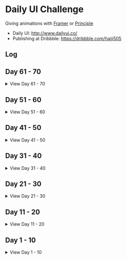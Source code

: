 # Daily UI Challenge

Giving animations with [Framer](https://framer.com/) or [Principle](http://principleformac.com/)

- Daily UI: http://www.dailyui.co/
- Publishing at Dribbble: https://dribbble.com/haiji505

## Log

## Day 61 - 70

<details>
<summary>View Day 61 - 70</summary>

### Day 70 Event Listing
![](https://github.com/haiiro-io/dailyui/blob/master/70_event_listing/70.png)

### Day 69 Trending
![](https://github.com/haiiro-io/dailyui/blob/master/69_trending/69.png)

### Day 68 Flight Search
![](https://github.com/haiiro-io/dailyui/blob/master/68_flight_search/68.png)

### Day 67 Hotel Booking
![](https://github.com/haiiro-io/dailyui/blob/master/67_hotel_booking/67.png)

### Day 66 Statistics
![](https://github.com/haiiro-io/dailyui/blob/master/66_statistics/66.png)

### Day 65 Notes Widget
![](https://github.com/haiiro-io/dailyui/blob/master/65_notes_widget/65.png)

### Day 64 Select User Type
![](https://github.com/haiiro-io/dailyui/blob/master/64_select_user_type/64.png)

### Day 63 Best of 2018
![](https://github.com/haiiro-io/dailyui/blob/master/63_bestof2018/63.png)

### Day 62 Workout
![](https://github.com/haiiro-io/dailyui/blob/master/62_workout/62.png)

### Day 61 Redeem Coupon
![](https://github.com/haiiro-io/dailyui/blob/master/61_redeem_coupon/61.png)

</details>

## Day 51 - 60

<details>
<summary>View Day 51 - 60</summary>

### Day 60 Color Picker
![](https://github.com/haiiro-io/dailyui/blob/master/60_color_picker/60.png)

### Day 59 Background Pattern
![](https://github.com/haiiro-io/dailyui/tree/master/59_background_pattern)

### Day 58 Shopping Card
![](https://github.com/haiiro-io/dailyui/blob/master/58_shopping_cart/58.png)

### Day 57 Video Player
![](https://github.com/haiiro-io/dailyui/blob/master/57_video_player/57.png)

### Day 56 Breadcrumb
![](https://github.com/haiiro-io/dailyui/blob/master/56_breadcrumb/56.gif)

### Day 55 Icon Set
![](https://github.com/haiiro-io/dailyui/blob/master/55_icon_set/55.png)

### Day 54 Confirmation
![](https://github.com/haiiro-io/dailyui/blob/master/54_confirmation/54.png)

### Day 53 Header Navigation
![](https://github.com/haiiro-io/dailyui/blob/master/53_header_navigation/53.png)

### Day 52 Logo
![](https://github.com/haiiro-io/dailyui/blob/master/52_logo/52.png)

### Day 51 Press Page
![](https://github.com/haiiro-io/dailyui/blob/master/51_press_page/51_2.png)

</details>

## Day 41 - 50

<details>
<summary>View Day 41 - 50</summary>

### Day 50 Job Listing
![](https://github.com/haiiro-io/dailyui/blob/master/50_job_listing/50.png)

### Day 49 Notifications
![](https://github.com/haiiro-io/dailyui/blob/master/49_notifications/49.png)

### Day 48 Coming Soon
![](https://github.com/haiiro-io/dailyui/blob/master/48_coming_soon/48.png)

### Day 47 Activity Feed
![](https://github.com/haiiro-io/dailyui/blob/master/47_activity_feed/47.png)

### Day 46 Invoice
![](https://github.com/haiiro-io/dailyui/blob/master/46_invoice/46_5.png)

### Day 45 Info Card
![](https://github.com/haiiro-io/dailyui/blob/master/45_info_card/45.png)

### Day 44 Favorites
![](https://github.com/haiiro-io/dailyui/blob/master/44_favorites/44.gif)

### Day 43 Food Drink Menu
![](https://github.com/haiiro-io/dailyui/blob/master/43_food_drink_menu/43.gif)

### Day 42 ToDo List
![](https://github.com/haiiro-io/dailyui/blob/master/42_todo_list/42.gif)

### Day 41 Workout Tracker
![](https://github.com/haiiro-io/dailyui/blob/master/41_workout_tracker/41.png)

</details>

## Day 31 - 40

<details>
<summary>View Day 31 - 40</summary>

### Day 40 Recipe
![](https://github.com/haiiro-io/dailyui/blob/master/40_recipe/40.png)

### Day 39 Testimonials
![](https://github.com/haiiro-io/dailyui/blob/master/39_testimonials/39.png)

### Day 38 Celandar
![](https://github.com/haiiro-io/dailyui/blob/master/38_calendar/38.png)

### Day 37 Weather
![](https://github.com/haiiro-io/dailyui/blob/master/37_weather/37.png)

### Day 36 Special Offer
![](https://github.com/haiiro-io/dailyui/blob/master/36_special_offer/36.png)

### Day 35 Blog Post
![](https://github.com/haiiro-io/dailyui/blob/master/35_blog_post/35.jpg)

### Day 34 Car Interface
![](https://github.com/haiiro-io/dailyui/blob/master/34_car_interface/34.jpg)

### Day 33 Customize Product
![](https://github.com/haiiro-io/dailyui/blob/master/33_customize_product/33.png)

### Day 32 Crowdfunding Campaign
![](https://github.com/haiiro-io/dailyui/blob/master/32_crowdfunding_campaign/32.png)

### Day 31 File Upload
![](https://github.com/haiiro-io/dailyui/blob/master/31_file_upload/31.jpg)

</details>

## Day 21 - 30

<details>
<summary>View Day 21 - 30</summary>

### Day 30 Pricing
![](https://github.com/haiiro-io/dailyui/blob/master/30_pricing/30.gif)

### Day 29 Map
![](https://github.com/haiiro-io/dailyui/blob/master/29_map/29.png)

### Day 28 Contact Us
![](https://github.com/haiiro-io/dailyui/blob/master/28_contact_us/28_animation.gif)

### Day 27 Dropdown
![](https://github.com/haiiro-io/dailyui/blob/master/27_dropdown/27.gif)

### Day 26 Subscribe
![](https://github.com/haiiro-io/dailyui/blob/master/26_subscribe/26_2.gif)

### Day 25 TV app
![](https://github.com/haiiro-io/dailyui/blob/master/25_tvapp/25.jpg)

### Day 24 Boarding Pass
![](https://github.com/haiiro-io/dailyui/blob/master/24_boarding_pass/24.png)

### Day 23 Onboarding
![](https://github.com/haiiro-io/dailyui/blob/master/23_onboarding/23.gif)

### Day 22 Search
![](https://github.com/haiiro-io/dailyui/blob/master/22_search/22.gif)

### Day 21 Home Monitoring Dashboard
![](https://github.com/haiiro-io/dailyui/blob/master/21_home_monitoring_dashboard/21.png)
</details>

## Day 11 - 20

<details>
<summary>View Day 11 - 20</summary>

### Day 20 Location Tracker
![](https://github.com/haiiro-io/dailyui/blob/master/20_location_tracker/20.png)

### Day 19 Leaderboard
![](https://github.com/haiiro-io/dailyui/blob/master/19_leaderboard/19.png)

### Day 18 Analytics Chart
![](https://github.com/haiiro-io/dailyui/blob/master/18_analytics_chart/18.png)

### Day 17 Email Receipt
![](https://github.com/haiiro-io/dailyui/blob/master/17_email_receipt/17.png)

### Day 16 Pop-Up
![](https://github.com/haiiro-io/dailyui/blob/master/16_popup/16.gif)

### Day 15 ON/OFF Switch
![](https://github.com/haiiro-io/dailyui/blob/master/15_onoff_switch/15.gif)

### Day 14 CountDown Timer
![](https://github.com/haiiro-io/dailyui/blob/master/14_countdown_timer/14.png)

### Day 13 Direct Message
![](https://github.com/haiiro-io/dailyui/blob/master/13_direct_message/13.png)

### Day 12 E-Commerce
![](https://github.com/haiiro-io/dailyui/blob/master/12_e_commerce/12.png)

### Day 11 Flash Message
![](https://github.com/haiiro-io/dailyui/raw/master/11_flash_message/11.gif)
</details>

## Day 1 - 10

<details>
<summary>View Day 1 - 10</summary>

### Day 10 Social Share
![](https://github.com/haiiro-io/dailyui/raw/master/10_social_share/10(800x600).png)

### Day 09 Music Player
![](https://github.com/haiiro-io/dailyui/raw/master/09_musicplayer/09.png)

### Day 08 404 Not Found
![](https://github.com/haiiro-io/dailyui/raw/master/08_404/08.png)

### Day 07 Setting
![](https://github.com/haiiro-io/dailyui/raw/master/07_setting/07.gif)

### Day 6 Profile
![](https://raw.githubusercontent.com/haiiro-io/dailyui/6bfe9e6ba49d830ad7fd5770deca3044d1e7db6c/06_profile/06.gif)

### Day 5 App Icon
![](https://github.com/haiiro-io/dailyui/raw/master/05_icon/05.gif)

### Day 4 Calculator
![](https://github.com/haiiro-io/dailyui/raw/master/04_calculator/04.gif)

### Day 3 Landing Page
![](https://github.com/haiiro-io/dailyui/raw/master/03_landing_page/03.gif)

### Day 2 Credit Card Checkout
![](https://github.com/haiiro-io/dailyui/raw/master/02_credit_checkout/02.gif)

### Day 1 Signup
![](https://raw.githubusercontent.com/haiiro-io/dailyui/master/01_signup/01.gif)
</details>

